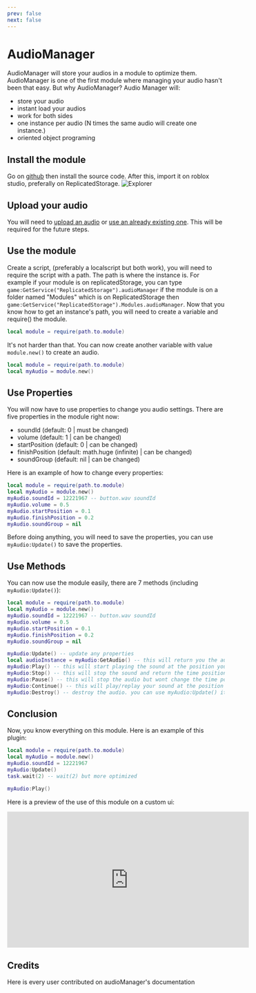 ```yaml
---
prev: false
next: false
---
```


# AudioManager

<Badge type="info" text="Module"/> <Badge type="info" text="Oriented Object Programing"/>

AudioManager will store your audios in a module to optimize them. AudioManager is one of the first module where managing your audio hasn't been that easy. But why AudioManager? Audio Manager will:

- store your audio
- instant load your audios
- work for both sides
- one instance per audio (N times the same audio will create one instance.)
- oriented object programing

## Install the module

Go on [github](https://github.com/MagicModules/AudioManager) then install the source code. After this, import it on roblox studio, preferally on ReplicatedStorage.
![Explorer](https://cdn.discordapp.com/attachments/1165770364903768147/1165770372231204994/image.png?ex=65480f43&is=65359a43&hm=7f9b8acf1883ba4a1c4a38b7edea6f9dc896c0548b721978b76eb9cc069bdb08&)

## Upload your audio

You will need to [upload an audio](https://create.roblox.com/dashboard/creations?activeTab=Audio) or [use an already existing one](https://create.roblox.com/marketplace/audio). This will be required for the future steps.

## Use the module

Create a script, (preferably a localscript but both work), you will need to require the script with a path. The path is where the instance is. For example if your module is on replicatedStorage, you can type `game:GetService("ReplicatedStorage").audioManager` if the module is on a folder named "Modules" which is on ReplicatedStorage then `game:GetService("ReplicatedStorage").Modules.audioManager`. Now that you know how to get an instance's path, you will need to create a variable and require() the module.

```lua
local module = require(path.to.module)
```

It's not harder than that. You can now create another variable with value `module.new()` to create an audio.

```lua
local module = require(path.to.module)
local myAudio = module.new()
```

## Use Properties

You will now have to use properties to change you audio settings. There are five properties in the module right now:

- soundId (default: 0 | must be changed)
- volume (default: 1 | can be changed)
- startPosition (default: 0 | can be changed)
- finishPosition (default: math.huge (infinite) | can be changed)
- soundGroup (default: nil | can be changed)

Here is an example of how to change every properties:

```lua
local module = require(path.to.module)
local myAudio = module.new()
myAudio.soundId = 12221967 -- button.wav soundId
myAudio.volume = 0.5
myAudio.startPosition = 0.1
myAudio.finishPosition = 0.2
myAudio.soundGroup = nil
```

Before doing anything, you will need to save the properties, you can use `myAudio:Update()` to save the properties.

## Use Methods

You can now use the module easily, there are 7 methods (including `myAudio:Update()`):

```lua
local module = require(path.to.module)
local myAudio = module.new()
myAudio.soundId = 12221967 -- button.wav soundId
myAudio.volume = 0.5
myAudio.startPosition = 0.1
myAudio.finishPosition = 0.2
myAudio.soundGroup = nil

myAudio:Update() -- update any properties
local audioInstance = myAudio:GetAudio() -- this will return you the audio instane.
myAudio:Play() -- this will start playing the sound at the position you chose in your properties
myAudio:Stop() -- this will stop the sound and return the time position to 0.
myAudio:Pause() -- this will stop the audio but wont change the time position.
myAudio:Continue() -- this will play/replay your sound at the position it's stopped (or 0)
myAudio:Destroy() -- destroy the audio. you can use myAudio:Update() it to recreate the audio.
```

## Conclusion

Now, you know everything on this module. Here is an example of this plugin:

```lua
local module = require(path.to.module)
local myAudio = module.new()
myAudio.soundId = 12221967
myAudio:Update()
task.wait(2) -- wait(2) but more optimized

myAudio:Play()
```

Here is a preview of the use of this module on a custom ui:

<iframe width="560" height="315" src="https://www.youtube.com/embed/dJSJBpx9DMk?si=p_SKxl-M6APVLuqM" title="YouTube video player" frameborder="0" allow="accelerometer; autoplay; clipboard-write; encrypted-media; gyroscope; picture-in-picture; web-share" allowfullscreen></iframe>

## Credits

<script setup>
import { VPTeamMembers } from 'vitepress/theme'

const members = [
  {
    avatar: 'https://cdn.discordapp.com/attachments/1165770364903768147/1165788147062415520/Pcoi94ProfilPhoto.png?ex=65481fd1&is=6535aad1&hm=f2a372c6b9426f5ccb6ca47395fd1d28941a8707d229152d3196663c517fe788&',
    name: 'Pcoi94',
    title: 'Owner',
    links: [
      { icon: 'github', link: 'https://github.com/Pcoi94' },
      { icon: 'discord', link: 'https://pcoiscript.xyz/discord/' }
    ]
  },

    {
    avatar: 'https://cdn.discordapp.com/attachments/1098339231451074670/1166142324695380079/5fda323289ad8d521aa5c6a6e3ea938b.jpg?ex=654969ac&is=6536f4ac&hm=3814ab4c5b7585d68ab15eb9070dcabad19ca740e1386e84d07bc90e762a06e0&',
    name: 'Natzu',
    title: 'Tester',
    links: [
      { icon: 'youtube', link: 'https://www.youtube.com/@NatzuOff/videos' },
      { icon: 'discord', link: 'https://discord.com/users/614752212752793610' }
    ]
  },
]
</script>

Here is every user contributed on audioManager's documentation
<VPTeamMembers size="small" :members="members" />
